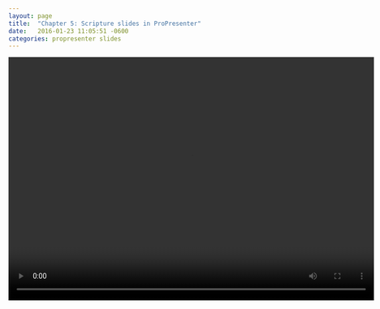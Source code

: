 ```yaml
---
layout: page
title:  "Chapter 5: Scripture slides in ProPresenter"
date:   2016-01-23 11:05:51 -0600
categories: propresenter slides
---
```



<video width="720" height="480" controls>
	<source src="http://richwoods.s3.amazonaws.com/tutorial/videos/ch5_scripture.mp4" type="video/mp4">
</video>